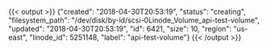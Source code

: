 {{< output >}}
{"created": "2018-04-30T20:53:19", "status": "creating", "filesystem_path": "/dev/disk/by-id/scsi-0Linode_Volume_api-test-volume", "updated": "2018-04-30T20:53:19", "id": 6421, "size": 10, "region": "us-east", "linode_id": 5251148, "label": "api-test-volume"}
{{< /output >}}
